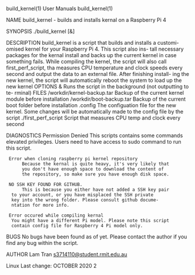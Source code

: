 
build_kernel(1)                     User Manuals                    build_kernel(1)


NAME
    build_kernel - builds and installs kernal on a Raspberry Pi 4

SYNOPSIS
    ./build_kernel [&]

DESCRIPTION
     build_kernel is a script that builds and installs a customi-
     omised kernel for your Raspberry Pi 4. This script also ins- 
     tall necessary packages for the kernal install and backs up 
     the current kernel in case something fails. While compiling 
     the kernel, the script will also call first_perf_script, tha
     measures CPU temperature and clock speeds every second and 
     output the data to an external file. After finishing install-
     ing the new kernel, the script will automatically reboot the
     system to load up the new kernel
OPTIONS
     &   Runs the script in the background (not outputting to te-
	 rminal)
FILES
     /workdir/kernel-backup.tar
          Backup of the current kernel module before installation
     /workdir/boot-backup.tar
          Backup of the current boot folder before installation
     .config
	  The configuation file for the new kernel. Some changes
	  will be automatically made to the config file by the 
	  script
     ./first_perf_script
          Script that measures CPU temp and clock every second
      
DIAGNOSTICS
     Permission Denied
          This scripts contains some commands elevated privileges.
          Users need to have access to sudo command to run this 
	  script.

     Error when cloning raspberry pi kernel repository
          Because the kernal is quite heavy, it's very likely that
          you don't have enough space to download the content of 
          the repository, so make sure you have enough disk space.

     NO SSH KEY FOUND FOR GITHUB.
          This is because you either have not added a SSH key pair
	  to your account, or you have misplaced the SSH private 
	  key into the wrong folder. Please consult github docume-
	  ntation for more info.

     Error occured while compiling kernal
	  You might have a different Pi model. Please note this script
	  contain config file for Raspberry 4 Pi model only.
BUGS
     No bugs have been found as of yet. Please contact the author 
     if you find any bug within the script.

AUTHOR
     Lam Tran <s3714110@student.rmit.edu.au>


Linux                Last change: OCTOBER 2020                    2